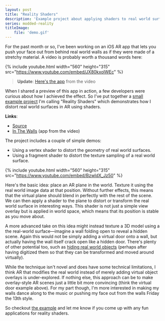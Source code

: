 ```yaml
---
layout: post
title: "Reality Shaders"
description: 'Example project about applying shaders to real world surfaces using ARKit'
series: modded-reality
titleImage:
    file: 'demo.gif'
---
```


For the past month or so, I've been working on an iOS AR app that lets you push your face out from behind real world walls as if they were made of a stretchy material. A video is probably worth a thousand words here:

{% include youtube.html width="560" height="315" src="https://www.youtube.com/embed/JX80kxolWEc" %}

> **Update**: [Here's the app][walls] from the video

When I shared a preview of this app in action, a few developers were curious about how I achieved the effect. So I've put together a [small example project][source] I'm calling "Reality Shaders" which demonstrates how I distort real world surfaces in AR using shaders.

**Links**:

- [Source][source]
- [In The Walls][walls] (app from the video)

The project includes a couple of simple demos:

- Using a vertex shader to distort the geometry of real world surfaces. 
- Using a fragment shader to distort the texture sampling of a real world surface.

{% include youtube.html width="560" height="315" src="https://www.youtube.com/embed/BzwldX_Jz50" %}

Here's the basic idea: place an AR plane in the world. Texture it using the real world image data at that position. Without further effects, this means that the virtual plane should blend in perfectly with the rest of the scene. We can then apply a shader to the plane to distort or transform the real world surface in interesting ways. This shader is not just a simple view overlay but is applied in world space, which means that its position is stable as you move about.

A more advanced take on this idea might instead texture a 3D model using a the real-world surface—imagine a wall folding open to reveal a hidden scene. Again this would not be simply adding a virtual door onto a wall, but actually having the wall itself crack open like a hidden door. There's plenty of other potential too, such as [hiding real world objects](https://augmented.reality.news/news/q-a-with-jay-samit-future-ar-could-be-world-times-square-acid-0178972/) (perhaps after having digitized them so that they can be transformed and moved around virtually).

While the technique isn't novel and does have some technical limitations, I think AR that modifies the real world instead of merely adding virtual object overlays is under-explored. If nothing else, this approach can be to make overlay-style AR scenes just a little bit more convincing (think the virtual door example above). For my part though, I'm more interested in making my walls dance along to the music or pushing my face out from the walls Friday the 13th style.

So checkout [the example][source] and let me know if you come up with any fun applications for reality shaders.

[source]: https://github.com/mattbierner/reality-shaders-example
[walls]: /in-the-walls